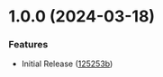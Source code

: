 # 1.0.0 (2024-03-18)


### Features

* Initial Release ([125253b](https://github.com/CoCreate-app/CoCreate-ffmpeg/commit/125253b5f1808b3f7ef54d68cf638b5633f253ce))
